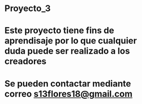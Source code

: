 # Proyecto_3

# Este proyecto tiene fins de aprendisaje por lo que cualquier duda puede ser realizado a los creadores

# Se pueden contactar mediante correo s13flores18@gmail.com
